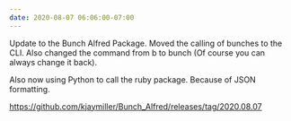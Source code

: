 ```yaml
---
date: 2020-08-07 06:06:00-07:00
---
```


Update to the Bunch Alfred Package. Moved the calling of bunches to the CLI.
Also changed the command from b to bunch (Of course you can always change it
back).

Also now using Python to call the ruby package. Because of JSON formatting.

<https://github.com/kjaymiller/Bunch_Alfred/releases/tag/2020.08.07>